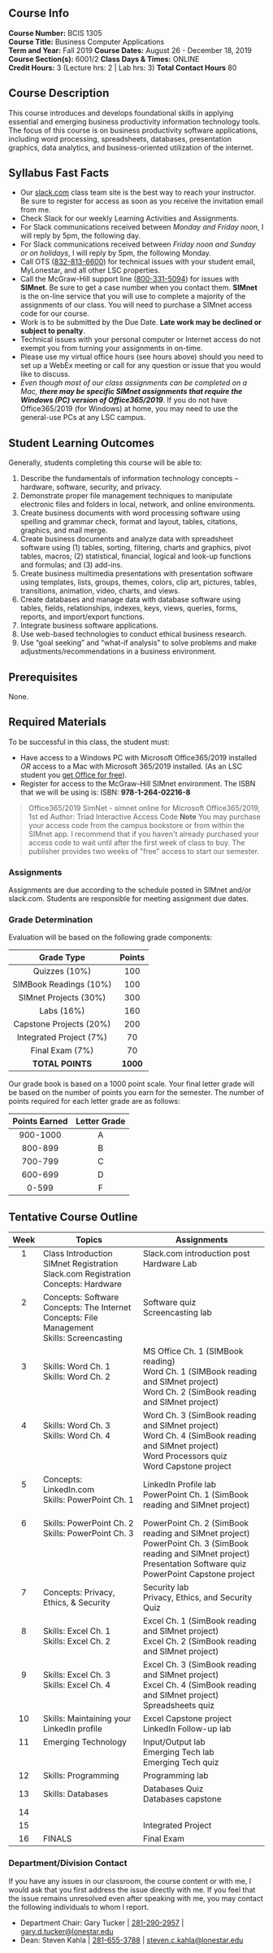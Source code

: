 ## Course Info
**Course Number:** BCIS 1305  
**Course Title:** Business Computer Applications  
**Term and Year:** Fall 2019
**Course Dates:** August 26 - December 18, 2019
**Course Section(s):** 6001/2 
**Class Days & Times:** ONLINE  
**Credit Hours:** 3 (Lecture hrs: 2 | Lab hrs: 3)
**Total Contact Hours** 80

## Course Description  
This course introduces and develops foundational skills in applying essential and emerging business productivity information technology tools. The focus of this course is on business productivity software applications, including word processing, spreadsheets, databases, presentation graphics, data analytics, and business-oriented utilization of the internet.

## Syllabus Fast Facts
* Our <a href="https://slack.com" target="_blank">slack.com</a> class team site is the best way to reach your instructor.  Be sure to register for access as soon as you receive the invitation email from me.
* Check Slack for our weekly Learning Activities and Assignments.  
* For Slack communications received between _Monday and Friday noon_, I will reply by 5pm, the following day.  
* For Slack communications received between _Friday noon and Sunday or on holidays_, I will reply by 5pm, the following Monday.
* Call OTS (<a href="tel:832-813-6600">832-813-6600</a>) for technical issues with your student email, MyLonestar, and all other LSC properties.
* Call the McGraw-Hill support line (<a href="tel:800-331-5094">800-331-5094</a>) for issues with **SIMnet**. Be sure to get a case number when you contact them.
**SIMnet** is the on-line service that you will use to complete a majority of the assignments of our class.  You will need to purchase a SIMnet access code for our course.
* Work is to be submitted by the Due Date.  **Late work may be declined or subject to penalty**.
* Technical issues with your personal computer or Internet access do not exempt you from turning your assignments in on-time.
* Please use my virtual office hours (see hours above) should you need to set up a WebEx meeting or call for any question or issue that you would like to discuss.
* _Even though most of our class assignments can be completed on a Mac, **there may be specific SIMnet assignments that require the Windows (PC) version of Office365/2019**_. If you do not have Office365/2019 (for Windows) at home, you may need to use the general-use PCs at any LSC campus.

## Student Learning Outcomes  

Generally, students completing this course will be able to:

1. Describe the fundamentals of information technology concepts – hardware, software, security, and privacy.
2. Demonstrate proper file management techniques to manipulate electronic files and folders in local, network, and online environments.
3. Create business documents with word processing software using spelling and grammar check, format and layout, tables, citations, graphics, and mail merge.
4. Create business documents and analyze data with spreadsheet software using (1) tables, sorting, filtering, charts and graphics, pivot tables, macros; (2) statistical, financial, logical and look-up functions and formulas; and (3) add-ins.
5. Create business multimedia presentations with presentation software using templates, lists, groups, themes, colors, clip art, pictures, tables, transitions, animation, video, charts, and views.
6. Create databases and manage data with database software using tables, fields, relationships, indexes, keys, views, queries, forms, reports, and import/export functions.
7. Integrate business software applications.
8. Use web-based technologies to conduct ethical business research.
9. Use “goal seeking” and “what-if analysis” to solve problems and make adjustments/recommendations in a business environment.


## Prerequisites  
None.  

## Required Materials  
To be successful in this class, the student must:  

* Have access to a Windows PC with Microsoft Office365/2019 installed
 _*OR*_ 
 access to a Mac with Microsoft 365/2019 installed.  (As an LSC student you <a href="https://products.office.com/en-us/student/office-in-education" target="_blank">get Office for free</a>).   
* Register for access to the McGraw-Hill SIMnet environment.  The ISBN that we will be using is: ISBN: **978-1-264-02216-8**
> Office365/2019 SimNet - simnet online for Microsoft Office365/2019, 1st ed
> Author: Triad Interactive
> Access Code 
> **Note** You may purchase your access code from the campus bookstore or from within the SIMnet app.  I recommend that if you haven't already purchased your access code to wait until after the first week of class to buy.  The publisher provides two weeks of "free" access to start our semester. 

### Assignments
Assignments are due according to the schedule posted in SIMnet and/or slack.com.  Students are responsible for meeting assignment due dates.    

### Grade Determination  

Evaluation will be based on the following grade components:

| Grade Type | Points |
| :---------: | :------: |
| Quizzes (10%) | 100 |
| SIMBook Readings (10%) | 100 |
| SIMnet Projects (30%) | 300 |
| Labs (16%) | 160 |
| Capstone Projects (20%) | 200 |
| Integrated Project (7%) | 70 |
| Final Exam (7%) | 70 |
| **TOTAL POINTS** | **1000** |


Our grade book is based on a 1000 point scale.  Your final letter grade will be based on the number of points you earn for the semester.  The number of points required for each letter grade are as follows:

| Points Earned | Letter Grade |
| :----------: | :------: |
| 900-1000 | A |
| 800-899 | B |
| 700-799 | C |
| 600-699 | D |
| 0-599 | F |

## Tentative Course Outline 
| Week | Topics | Assignments |
| :---: | -------- | ------ |
| 1<br><br><br><br> | Class Introduction<br>SIMnet Registration<br>Slack.com Registration<br>Concepts:  Hardware<br> | Slack.com introduction post<br>Hardware Lab<br><br><br> |  
| 2<br><br><br><br> | Concepts: Software<br>Concepts: The Internet<br>Concepts: File Management<br>Skills: Screencasting | Software quiz<br> Screencasting lab<br><br><br>|  
| 3<br><br><br> |  Skills: Word Ch. 1<br>Skills: Word Ch. 2<br><br> | MS Office Ch. 1 (SIMBook reading)<br>Word Ch. 1 (SIMBook reading and SIMnet project)<br>Word Ch. 2 (SimBook reading and SIMnet project)<br> |  
| 4<br><br><br><br> | Skills: Word Ch. 3<br>Skills: Word Ch. 4<br><br><br> | Word Ch. 3 (SimBook reading and SIMnet project)<br>Word Ch. 4 (SimBook reading and SIMnet project)<br>Word Processors quiz <br>Word Capstone project|
| 5<br><br><br> | Concepts: LinkedIn.com<br>Skills: PowerPoint Ch. 1<br><br>| LinkedIn Profile lab<br>PowerPoint Ch. 1 (SimBook reading and SIMnet project)<br> |
| 6<br><br><br><br><br><br> | Skills: PowerPoint Ch. 2 <br>Skills: PowerPoint Ch. 3<br><br><br><br><br> | PowerPoint Ch. 2 (SimBook reading and SIMnet project)<br>PowerPoint Ch. 3 (SimBook reading and SIMnet project)<br>Presentation Software quiz<br>PowerPoint Capstone project |
| 7<br><br> | Concepts: Privacy, Ethics, & Security<br> | Security lab<br>Privacy, Ethics, and Security Quiz |
| 8<br><br> | Skills: Excel Ch. 1<br>Skills: Excel Ch. 2<br> | Excel Ch. 1 (SimBook reading and SIMnet project)<br>Excel Ch. 2 (SimBook reading and SIMnet project) |
| 9<br><br><br> | Skills: Excel Ch. 3<br>Skills: Excel Ch. 4<br><br> | Excel Ch. 3 (SimBook reading and SIMnet project)<br>Excel Ch. 4 (SimBook reading and SIMnet project)<br>Spreadsheets quiz |
| 10<br><br> | Skills: Maintaining your LinkedIn profile | Excel Capstone project<br>LinkedIn Follow-up lab |
| 11<br><br><br> | Emerging Technology<br><br><br> | Input/Output lab<br>Emerging Tech lab<br>Emerging Tech quiz |
| 12 | Skills: Programming | Programming lab |
| 13 | Skills: Databases | Databases Quiz<br>Databases capstone |
| 14 |  |  |
| 15 |  | Integrated Project |
| 16 | FINALS | Final Exam |


### Department/Division Contact
If you have any issues in our classroom, the course content or with me, I would ask that you first address the issue directly with me.  If you feel that the issue remains unresolved even after speaking with me, you may contact the following individuals to whom I report.

* Department Chair: Gary Tucker | <a href="tel:281-290-2957">281-290-2957</a> | <a href="mailto:gary.d.tucker@lonestar.edu">gary.d.tucker@lonestar.edu</a>
* Dean: Steven Kahla | <a href="tel:281-655-3788">281-655-3788</a> | <a href="mailto:steven.c.kahla@lonestar.edu">steven.c.kahla@lonestar.edu</a>